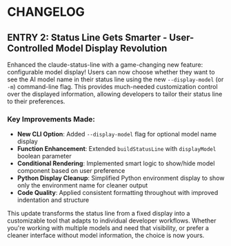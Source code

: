 # CHANGELOG

## ENTRY 2: Status Line Gets Smarter - User-Controlled Model Display Revolution

Enhanced the claude-status-line with a game-changing new feature: configurable model display! Users can now choose whether they want to see the AI model name in their status line using the new `--display-model` (or `-m`) command-line flag. This provides much-needed customization control over the displayed information, allowing developers to tailor their status line to their preferences.

### Key Improvements Made:
- **New CLI Option**: Added `--display-model` flag for optional model name display
- **Function Enhancement**: Extended `buildStatusLine` with `displayModel` boolean parameter
- **Conditional Rendering**: Implemented smart logic to show/hide model component based on user preference
- **Python Display Cleanup**: Simplified Python environment display to show only the environment name for cleaner output
- **Code Quality**: Applied consistent formatting throughout with improved indentation and structure

This update transforms the status line from a fixed display into a customizable tool that adapts to individual developer workflows. Whether you're working with multiple models and need that visibility, or prefer a cleaner interface without model information, the choice is now yours.
